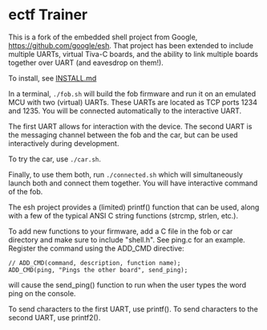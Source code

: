 # ectf Trainer

This is a fork of the embedded shell project from Google, https://github.com/google/esh. That project has been extended to include multiple UARTs, virtual Tiva-C boards, and the ability to link multiple boards together over UART (and eavesdrop on them!).

To install, see [INSTALL.md](https://github.com/henthornlab/ectf-trainer/blob/main/INSTALL.md)


In a terminal, ```./fob.sh``` will build the fob firmware and run it on an emulated MCU with two (virtual) UARTs. These UARTs are located as TCP ports 1234 and 1235. You will be connected automatically to the interactive UART.

The first UART allows for interaction with the device. The second UART is the messaging channel between the fob and the car, but can be used interactively during development.

To try the car, use ```./car.sh```.

Finally, to use them both, run ```./connected.sh``` which will simultaneously launch both and connect them together. You will have interactive command of the fob.



The esh project provides a (limited) printf() function that can be used, along with a few of the typical ANSI C string functions (strcmp, strlen, etc.).

To add new functions to your firmware, add a C file in the fob or car directory and make sure to include "shell.h". See ping.c for an example. Register the command using the ADD_CMD directive:

```
// ADD_CMD(command, description, function name);
ADD_CMD(ping, "Pings the other board", send_ping);
```

will cause the send_ping() function to run when the user types the word ping on the console.

To send characters to the first UART, use printf(). 
To send characters to the second UART, use printf2().
